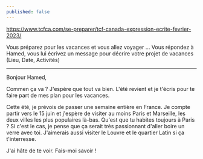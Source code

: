 ```yaml
---
published: false
---
```

https://www.tcfca.com/se-preparer/tcf-canada-expression-ecrite-fevrier-2023/

Vous préparez pour les vacances et vous allez voyager … Vous répondez à Hamed, vous lui écrivez un message pour décrire votre projet de vacances (Lieu, Date, Activités)

---

Bonjour Hamed,

Commen ça va ? J'espère que tout va bien. L'été revient et je t'écris pour te faire part de mes plan pour les vacances.

Cette été, je prévois de passer une semaine entière en France. Je compte partir vers le 15 juin et j'espère de visiter au moins Paris et Marseille, les deux villes les plus populaires là-bas. Qu'est que tu habites toujours à Paris ? Si c'est le cas, je pense que ça serait très passionnant d'aller boire un verre avec toi. J'aimerais aussi visiter le Louvre et le quartier Latin si ça t'interresse.

J'ai hâte de te voir. Fais-moi savoir !